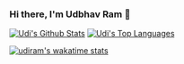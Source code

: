 ### Hi there, I'm Udbhav Ram 👋

<p>
    <a align="center" href="https://github-readme-stats.vercel.app/api?username=udiram&show_icons=true&count_private=true&theme=radical&hide_border=true"><img alt="Udi's                               Github Stats"
                    src="https://github-readme-stats.vercel.app/api?username=udiram&show_icons=true&count_private=true&theme=radical&hide_border=true" /></a>
  <a align="center" href="https://github-readme-stats.vercel.app/api/top-langs/?username=udiram&langs_count=10&layout=compact&theme=radical&hide_border=true&">
    <img alt="Udi's Top Languages" src="https://github-readme-stats.vercel.app/api/top-langs/?username=udiram&langs_count=10&layout=compact&theme=radical&hide_border=true" /></a>
    
[![udiram's wakatime stats](https://github-readme-stats.vercel.app/api/wakatime?username=udiram)](https://github.com/anuraghazra/github-readme-stats)


</p>
